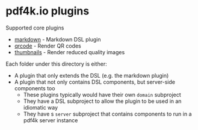 # pdf4k.io plugins

Supported core plugins

* [markdown](./markdown/README.md) - Markdown DSL plugin
* [qrcode](./qrcode/README.md) - Render QR codes
* [thumbnails](./thumbnails/README.md) - Render reduced quality images

Each folder under this directory is either:

* A plugin that only extends the DSL (e.g. the markdown plugin)
* A plugin that not only contains DSL components, but server-side components too
  * These plugins typically would have their own `domain` subproject
  * They have a DSL subproject to allow the plugin to be used in an idiomatic way
  * They have s `server` subproject that contains components to run in a pdf4k server instance